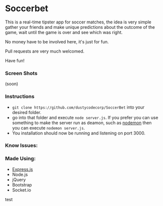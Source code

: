 # Soccerbet

This is a real-time tipster app for soccer matches, the idea is very simple gather your friends and make unique
predictions about the outcome of the game, wait until the game is over and see which was right. 

No money have to be involved here, it's just for fun.

Pull requests are very much welcomed.

Have fun!

### Screen Shots
(soon)

### Instructions
- ``git clone https://github.com/dustycodecorp/SoccerBet`` into your desired folder.
- go into that folder and execute ``node server.js``. If you prefer you can use something to make the server run as deamon, such as [nodemon](https://github.com/remy/nodemon) then you can execute ``nodemon server.js``.
- You installation should now be running and listening on port 3000.  

### Know Issues:

### Made Using:
  - [Express.js](http://expressjs.com/es/)
  - Node.js
  - jQuery
  - Bootstrap
  - Socket.io

test
